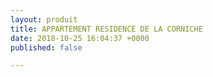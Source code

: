 ```yaml
---
layout: produit
title: APPARTEMENT RESIDENCE DE LA CORNICHE
date: 2018-10-25 16:04:37 +0000
published: false

---
```

